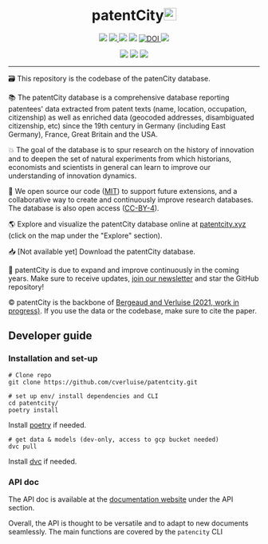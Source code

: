<h1 align="center">patentCity<img src="./patentcity-logo.svg" height="25">
</h1>

<p align="center">
<img src="https://img.shields.io/badge/release-1.0.0rc5-yellow">
<a href="https://cverluise.github.io/patentcity/">
    <img src="https://img.shields.io/badge/website-online-brightgreen">
</a>
<img src="https://img.shields.io/badge/code-MIT-green">
<img src="https://img.shields.io/badge/data-CC%20BY%204.0-blue">
<a href="https://doi.org/10.5281/zenodo.3710993">
    <img src="https://img.shields.io/badge/zenodo-0.3.1-darkblue" alt="DOI">
</a>
<img src="https://img.shields.io/badge/models-dvc-purple">
</p>

<p align="center">
<img src="https://img.shields.io/github/watchers/cverluise/patentcity?style=social">
<img src="https://img.shields.io/github/stars/cverluise/patentcity?style=social">
<img src="https://img.shields.io/github/forks/cverluise/patentcity?style=social">
</p>


***

🗃️ This repository is the codebase of the patenCity database.

📚 The patentCity database is a comprehensive database reporting patentees' data extracted from patent texts (name, location, occupation, citizenship) as well as enriched data (geocoded addresses, disambiguated citizenship, etc) since the 19th century in Germany (including East Germany), France, Great Britain and the USA.

💥 The goal of the database is to spur research on the history of innovation and to deepen the set of natural experiments from which historians, economists and scientists in general can learn to improve our understanding of innovation dynamics.

🤗 We open source our code ([MIT](docs/LICENSE_CODE.md)) to support future extensions, and a collaborative way to create and continuously improve research databases. The database is also open access ([CC-BY-4](docs/LICENSE_DATA.md)).

🌎 Explore and visualize the patentCity database online at [patentcity.xyz](http://www.patentcity.xyz) (click on the map under the "Explore" section).

📥 [Not available yet] Download the patentCity database.

💌 patentCity is due to expand and improve continuously in the coming years. Make sure to receive updates, [join our newsletter](http://www.patentcity.xyz) and star the GitHub repository!

©️ patentCity is the backbone of [Bergeaud and Verluise (2021, work in progress)](./CITATION.bib). If you use the data or the codebase, make sure to cite the paper.


## Developer guide

### Installation and set-up

```shell script
# Clone repo
git clone https://github.com/cverluise/patentcity.git

# set up env/ install dependencies and CLI
cd patentcity/
poetry install
```

Install [poetry](https://python-poetry.org/) if needed.

```shell script
# get data & models (dev-only, access to gcp bucket needed)
dvc pull
```

Install [dvc](https://dvc.org/) if needed.

### API doc

The API doc is available at the [documentation website](https://cverluise.github.io/patentcity/) under the API section.

Overall, the API is thought to be versatile and to adapt to new documents seamlessly. The main functions are covered by the `patencity` CLI
